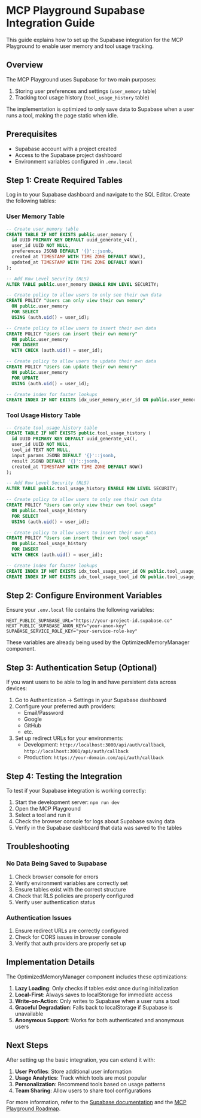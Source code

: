 # MCP Playground Supabase Integration Guide

This guide explains how to set up the Supabase integration for the MCP Playground to enable user memory and tool usage tracking.

## Overview

The MCP Playground uses Supabase for two main purposes:
1. Storing user preferences and settings (`user_memory` table)
2. Tracking tool usage history (`tool_usage_history` table)

The implementation is optimized to only save data to Supabase when a user runs a tool, making the page static when idle.

## Prerequisites

- Supabase account with a project created
- Access to the Supabase project dashboard
- Environment variables configured in `.env.local`

## Step 1: Create Required Tables

Log in to your Supabase dashboard and navigate to the SQL Editor. Create the following tables:

### User Memory Table

```sql
-- Create user_memory table
CREATE TABLE IF NOT EXISTS public.user_memory (
  id UUID PRIMARY KEY DEFAULT uuid_generate_v4(),
  user_id UUID NOT NULL,
  preferences JSONB DEFAULT '{}'::jsonb,
  created_at TIMESTAMP WITH TIME ZONE DEFAULT NOW(),
  updated_at TIMESTAMP WITH TIME ZONE DEFAULT NOW()
);

-- Add Row Level Security (RLS)
ALTER TABLE public.user_memory ENABLE ROW LEVEL SECURITY;

-- Create policy to allow users to only see their own data
CREATE POLICY "Users can only view their own memory"
  ON public.user_memory
  FOR SELECT
  USING (auth.uid() = user_id);

-- Create policy to allow users to insert their own data
CREATE POLICY "Users can insert their own memory"
  ON public.user_memory
  FOR INSERT
  WITH CHECK (auth.uid() = user_id);

-- Create policy to allow users to update their own data
CREATE POLICY "Users can update their own memory"
  ON public.user_memory
  FOR UPDATE
  USING (auth.uid() = user_id);

-- Create index for faster lookups
CREATE INDEX IF NOT EXISTS idx_user_memory_user_id ON public.user_memory(user_id);
```

### Tool Usage History Table

```sql
-- Create tool_usage_history table
CREATE TABLE IF NOT EXISTS public.tool_usage_history (
  id UUID PRIMARY KEY DEFAULT uuid_generate_v4(),
  user_id UUID NOT NULL,
  tool_id TEXT NOT NULL,
  input_params JSONB DEFAULT '{}'::jsonb,
  result JSONB DEFAULT '{}'::jsonb,
  created_at TIMESTAMP WITH TIME ZONE DEFAULT NOW()
);

-- Add Row Level Security (RLS)
ALTER TABLE public.tool_usage_history ENABLE ROW LEVEL SECURITY;

-- Create policy to allow users to only see their own data
CREATE POLICY "Users can only view their own tool usage"
  ON public.tool_usage_history
  FOR SELECT
  USING (auth.uid() = user_id);

-- Create policy to allow users to insert their own data
CREATE POLICY "Users can insert their own tool usage"
  ON public.tool_usage_history
  FOR INSERT
  WITH CHECK (auth.uid() = user_id);

-- Create index for faster lookups
CREATE INDEX IF NOT EXISTS idx_tool_usage_user_id ON public.tool_usage_history(user_id);
CREATE INDEX IF NOT EXISTS idx_tool_usage_tool_id ON public.tool_usage_history(tool_id);
```

## Step 2: Configure Environment Variables

Ensure your `.env.local` file contains the following variables:

```
NEXT_PUBLIC_SUPABASE_URL="https://your-project-id.supabase.co"
NEXT_PUBLIC_SUPABASE_ANON_KEY="your-anon-key"
SUPABASE_SERVICE_ROLE_KEY="your-service-role-key"
```

These variables are already being used by the OptimizedMemoryManager component.

## Step 3: Authentication Setup (Optional)

If you want users to be able to log in and have persistent data across devices:

1. Go to Authentication → Settings in your Supabase dashboard
2. Configure your preferred auth providers:
   - Email/Password
   - Google
   - GitHub
   - etc.
3. Set up redirect URLs for your environments:
   - Development: `http://localhost:3000/api/auth/callback`, `http://localhost:3001/api/auth/callback`
   - Production: `https://your-domain.com/api/auth/callback`

## Step 4: Testing the Integration

To test if your Supabase integration is working correctly:

1. Start the development server: `npm run dev`
2. Open the MCP Playground
3. Select a tool and run it
4. Check the browser console for logs about Supabase saving data
5. Verify in the Supabase dashboard that data was saved to the tables

## Troubleshooting

### No Data Being Saved to Supabase

1. Check browser console for errors
2. Verify environment variables are correctly set
3. Ensure tables exist with the correct structure
4. Check that RLS policies are properly configured
5. Verify user authentication status

### Authentication Issues

1. Ensure redirect URLs are correctly configured
2. Check for CORS issues in browser console
3. Verify that auth providers are properly set up

## Implementation Details

The OptimizedMemoryManager component includes these optimizations:

1. **Lazy Loading**: Only checks if tables exist once during initialization
2. **Local-First**: Always saves to localStorage for immediate access
3. **Write-on-Action**: Only writes to Supabase when a user runs a tool
4. **Graceful Degradation**: Falls back to localStorage if Supabase is unavailable
5. **Anonymous Support**: Works for both authenticated and anonymous users

## Next Steps

After setting up the basic integration, you can extend it with:

1. **User Profiles**: Store additional user information
2. **Usage Analytics**: Track which tools are most popular
3. **Personalization**: Recommend tools based on usage patterns
4. **Team Sharing**: Allow users to share tool configurations

For more information, refer to the [Supabase documentation](https://supabase.com/docs) and the [MCP Playground Roadmap](../src/features/prototype/ROADMAP.md).
